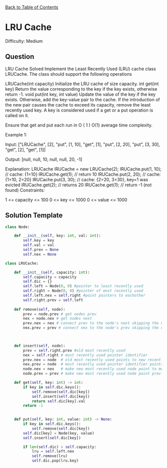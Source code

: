 [Back to Table of Contents](../../README.md)

# LRU Cache
Difficulty: Medium

## Question
LRU Cache
Solved 
Implement the Least Recently Used (LRU) cache class LRUCache. The class should support the following operations

LRUCache(int capacity) Initialize the LRU cache of size capacity.
int get(int key) Return the value corresponding to the key if the key exists, otherwise return -1.
void put(int key, int value) Update the value of the key if the key exists. Otherwise, add the key-value pair to the cache. If the introduction of the new pair causes the cache to exceed its capacity, remove the least recently used key.
A key is considered used if a get or a put operation is called on it.

Ensure that get and put each run in 
O
(
1
)
O(1) average time complexity.

Example 1:

Input:
["LRUCache", [2], "put", [1, 10],  "get", [1], "put", [2, 20], "put", [3, 30], "get", [2], "get", [1]]

Output:
[null, null, 10, null, null, 20, -1]

Explanation:
LRUCache lRUCache = new LRUCache(2);
lRUCache.put(1, 10);  // cache: {1=10}
lRUCache.get(1);      // return 10
lRUCache.put(2, 20);  // cache: {1=10, 2=20}
lRUCache.put(3, 30);  // cache: {2=20, 3=30}, key=1 was evicted
lRUCache.get(2);      // returns 20 
lRUCache.get(1);      // return -1 (not found)
Constraints:

1 <= capacity <= 100
0 <= key <= 1000
0 <= value <= 1000

## Solution Template
```python
class Node:

    def __init__(self, key: int, val: int):
        self.key = key
        self.val = val
        self.prev = None
        self.nex = None

class LRUCache:

    def __init__(self, capacity: int):
        self.capacity = capacity
        self.dic = {}
        self.left = Node(0, 0) #pointer to least recently used 
        self.right = Node(0, 0) #pointer of most recently used
        self.left.nex = self.right #point pointers to eachother
        self.right.prev = self.left
    
    def remove(self, node):
        prev = node.prev # get nodes prev
        nex = node.nex # get nodes next
        prev.nex = nex # connect prev to the node's next skipping the node
        nex.prev = prev # connect nex to the node's prev skipping the node


    
    def insert(self, node):
        prev = self.right.prev #old most recently used
        nex = self.right # most recently used pointer identifier
        prev.nex = node  # old most recently used points to new recently used point
        nex.prev = node  # most recently used pointer identifier points back to new node for recently used 
        node.nex = nex   # make new most recently used node point to most recently used pointer identifier
        node.prev = prev # make new most recently used node point prev to old most recently used node

    def get(self, key: int) -> int:
        if key in self.dic.keys():
            self.remove(self.dic[key])
            self.insert(self.dic[key])
            return self.dic[key].val
        return -1
        

    def put(self, key: int, value: int) -> None:
        if key in self.dic.keys():
            self.remove(self.dic[key])
        self.dic[key] = Node(key, value)
        self.insert(self.dic[key])

        if len(self.dic) > self.capacity:
            lru = self.left.nex
            self.remove(lru)
            self.dic.pop(lru.key)

        
```
